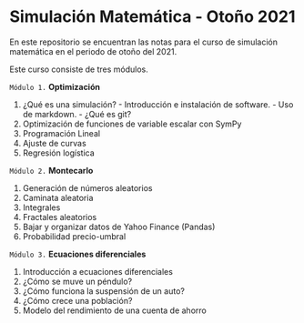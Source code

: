 # Simulación Matemática - Otoño 2021
En este repositorio se encuentran las notas para el curso de simulación matemática en el periodo de otoño del 2021.

Este curso consiste de tres módulos. 

`Módulo 1.` **Optimización**

   1. ¿Qué es una simulación?
    - Introducción e instalación de software.
    - Uso de markdown.
    - ¿Qué es git?
   2. Optimización de funciones de variable escalar con SymPy
   3. Programación Lineal
   4. Ajuste de curvas
   5. Regresión logística
   
`Módulo 2.` **Montecarlo**

   1. Generación de números aleatorios
   2. Caminata aleatoria
   3. Integrales
   4. Fractales aleatorios
   5. Bajar y organizar datos de Yahoo Finance (Pandas)
   6. Probabilidad precio-umbral
   
`Módulo 3.`  **Ecuaciones diferenciales**

   1. Introducción a ecuaciones diferenciales
   2. ¿Cómo se muve un péndulo? 
   3. ¿Cómo funciona la suspensión de un auto? 
   4. ¿Cómo crece una población?
   5. Modelo del rendimiento de una cuenta de ahorro

